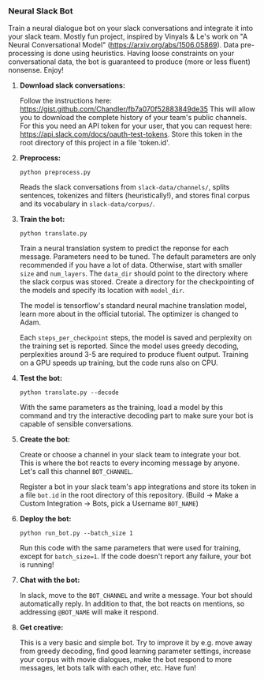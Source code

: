 ### Neural Slack Bot ###

Train a neural dialogue bot on your slack conversations and integrate it into your slack team. Mostly fun project, inspired by Vinyals & Le's work on "A Neural Conversational Model" (https://arxiv.org/abs/1506.05869). Data pre-processing is done using heuristics. Having loose constraints on your conversational data, the bot is guaranteed to produce (more or less fluent) nonsense. Enjoy!

1. **Download slack conversations:**

   Follow the instructions here: https://gist.github.com/Chandler/fb7a070f52883849de35
   This will allow you to download the complete history of your team's public channels. For this you need an API token for your user, that you can request here: https://api.slack.com/docs/oauth-test-tokens. Store this token in the root directory of this project in a file 'token.id'.

2. **Preprocess:** 

   `python preprocess.py`
   
   Reads the slack conversations from `slack-data/channels/`, splits sentences, tokenizes and filters (heuristically!), and stores final corpus and its vocabulary in `slack-data/corpus/`.

3. **Train the bot:**

   `python translate.py`
   
   Train a neural translation system to predict the reponse for each message. Parameters need to be tuned. The default parameters are only recommended if you have a lot of data. Otherwise, start with smaller `size` and `num_layers`. The `data_dir` should point to the directory where the slack corpus was stored. Create a directory for the checkpointing of the models and specify its location with `model_dir`.
   
   The model is tensorflow's standard neural machine translation model, learn more about in the official tutorial. The optimizer is changed to Adam. 
   
   Each `steps_per_checkpoint` steps, the model is saved and perplexity on the training set is reported. Since the model uses greedy decoding, perplexities around 3-5 are required to produce fluent output.
   Training on a GPU speeds up training, but the code runs also on CPU.

4. **Test the bot:** 

   `python translate.py --decode`
   
   With the same parameters as the training, load a model by this command and try the interactive decoding part to make sure your bot is capable of sensible conversations.

5. **Create the bot:** 

   Create or choose a channel in your slack team to integrate your bot. This is where the bot reacts to every incoming message by anyone. Let's call this channel `BOT_CHANNEL`.
   
   Register a bot in your slack team's app integrations and store its token in a file `bot.id` in the root directory of this repository. (Build -> Make a Custom Integration -> Bots, pick a Username `BOT_NAME`) 

6. **Deploy the bot:**

   `python run_bot.py --batch_size 1`
   
   Run this code with the same parameters that were used for training, except for `batch_size=1`.
   If the code doesn't report any failure, your bot is running!

7. **Chat with the bot:**

   In slack, move to the `BOT_CHANNEL` and write a message. Your bot should automatically reply.
   In addition to that, the bot reacts on mentions, so addressing `@BOT_NAME` will make it respond.

8. **Get creative:**

   This is a very basic and simple bot. Try to improve it by e.g. move away from greedy decoding, find good learning parameter settings, increase your corpus with movie dialogues, make the bot respond to more messages, let bots talk with each other, etc. Have fun!
   
